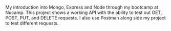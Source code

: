 My introduction into Mongo, Express and Node through my bootcamp at Nucamp. This project shows a working API with the ability to test out GET, POST, PUT, and DELETE requests. I also use Postman along side my project to test different requests.